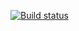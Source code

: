 [![Build status](https://ci.appveyor.com/api/projects/status/74s05mgxrkj2yvmt?svg=true)](https://ci.appveyor.com/project/trukhachev495/postmanechonetology)
